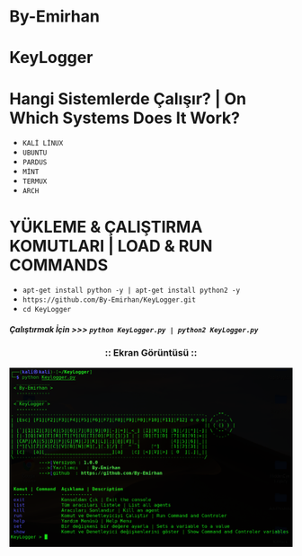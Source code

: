 # By-Emirhan
# KeyLogger

# Hangi Sistemlerde Çalışır? | On Which Systems Does It Work?
* `KALİ LİNUX`
* `UBUNTU`
* `PARDUS`
* `MİNT`
* `TERMUX`
* `ARCH`
# YÜKLEME & ÇALIŞTIRMA KOMUTLARI | LOAD & RUN COMMANDS
  
* `apt-get install python -y | apt-get install python2 -y`
* `https://github.com/By-Emirhan/KeyLogger.git`  
* `cd KeyLogger`

##### Çalıştırmak İçin >>> `python KeyLogger.py | python2 KeyLogger.py`
<h3 align="center">
:: Ekran Görüntüsü ::
<p align="center">
  <img src="resim/Resim.png">
</p>
